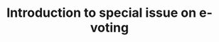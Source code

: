 ---
title: "Introduction to special issue on e-voting"
collection: editors
type: editors
permalink: /publications/2018-10-Introduction-to-special-issue-on-e-voting
venue: 'Introduction to special issue on e-voting'
pages: '122-123'
publisher: 'Elsevier'
year: '2018'
paperurl: 'https://www.sciencedirect.com/journal/journal-of-information-security-and-applications/special-issue/1042D80V4MJ'
citation: ' Karen Renaud,  Melanie Volkamer,  Stephan Neumann,  <b>Jurlind Budurushi</b>,  David Bernhard</br> Introduction to special issue on e-voting'
---